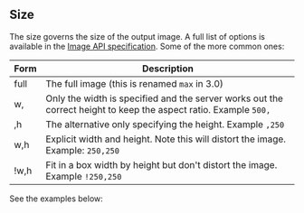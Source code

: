 ## Size

<script src="../../extras.js" >
</script>
<script src="../viewer.js" >
</script>

The size governs the size of the output image. A full list of options is available in the [Image API specification](https://iiif.io/api/image/2.1/#size). Some of the more common ones:

| Form | Description |
| -- | -- |
| full | The full image (this is renamed `max` in 3.0) |
| w, | Only the width is specified and the server works out the correct height to keep the aspect ratio. Example `500,`|
| ,h | The alternative only specifying the height. Example `,250`|
| w,h | Explicit width and height. Note this will distort the image. Example: `250,250` |
| !w,h | Fit in a box width by height but don't distort the image. Example `!250,250`  |

See the examples below: 

<div id="image_api_demo2">
</div>
<script>
   addViewer({
        div: 'image_api_demo2',
        images: [
            'https://ids.lib.harvard.edu/ids/iiif/25286607'
            ],
        sizes: [
            '500,',
            '250,',
            ',250',
            'full',
            'max',
            '250,250',
            '!250,250'
        ],
        regions: [
            'full',
            'square',
            '1000,100,3000,2000',
            '2000,3000,2000,2000',
        ],
        highlight: [
            'size'
        ]
   });
   /*
        'https://dlcs.io/iiif-img/wellcome/5/b14658197.jp2',
            'https://iiif.io/api/image/3.0/example/reference/9ee11092dfd2782634f5e8e2c87c16d5-uclamss_1841_diary_07_02',
            'https://ids.si.edu/ids/iiif/CHSDM-317E001E9E352-000001',
            'https://ids.si.edu/ids/iiif/SAAM-1930.12.50_1'

   */
</script>  


